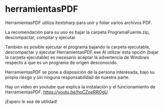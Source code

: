 # herramientasPDF
HerramientasPDF utiliza itextsharp para unir y foliar varios archivos PDF.

La recomendación para su uso es bajar la carpeta ProgramaFuente.zip, descompactar, compilar y ejecutar.

También es posible ejecutar el programa bajando la carpeta ejecutable, descompactar y ejecutar HerramientasPDF.exe
Al utilizar esta opción (bajar la carpeta ejecutable) es necesario aceptar la advertencia de Windows respecto a que es un programa de origen desconocido.

HerramientasPDF se pone a disposición de la persona interesada, bajo su propio riesgo y sin ninguna responsabilidad de nuestra parte.

Hay un video en youtube que explica la instalación y el funcionamiento de HerramientasPDF.
https://youtu.be/hoCZoeRROgU

¡Espero le sea de utilidad!


